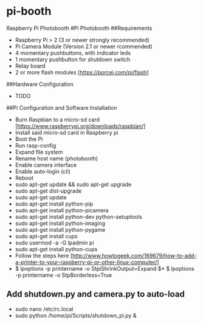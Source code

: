 # pi-booth
Raspberry Pi Photobooth
#Pi Photobooth
##Requirements
 * Raspberry Pi > 2 (3 or newer strongly recommended)
 * Pi Camera Module (Version 2.1 or newer rcommended)
 * 4 momentary pushbuttons, with indicator leds
 * 1 momentary pushbutton for shutdown switch
 * Relay board
 * 2 or more flash modules [https://porcej.com/pi/flash]

##Hardware Configuration
 * TODO

##Pi Configuration and Software Installation
 * Burn Raspbian to a micro-sd card [https://www.raspberrypi.org/downloads/raspbian/]
 * Install said micro-sd card in Raspberry pi
 * Boot the Pi
 * Run rasp-config
 * Expand file system
  * Rename host name (photobooth)
  * Enable camera interface
  * Enable auto-login (cli)
 * Reboot
 * sudo apt-get update && sudo apt-get upgrade
 * sudo apt-get dist-upgrade
 * sudo apt-get update
 * sudo apt-get install python-pip
 * sudo apt-get install python-picamera
 * sudo apt-get install python-dev python-setuptools
 * sudo apt-get install python-imaging
 * sudo apt-get install python-pygame
 * sudo apt-get install cups
 * sudo usermod -a -G lpadmin pi
 * sudo apt-get install python-cups
 * Follow the steps here [http://www.howtogeek.com/169679/how-to-add-a-printer-to-your-raspberry-pi-or-other-linux-computer/]
 * $ lpoptions -p printername -o StpiShrinkOutput=Expand
$* $ lpoptions -p printername -o StpBorderless=True


 ## Add shutdown.py and camera.py to auto-load
 * sudo nano /etc/rc.local
 * sudo python /home/pi/Scripts/shutdown_pi.py &
